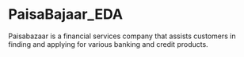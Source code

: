 # PaisaBajaar_EDA
Paisabazaar is a financial services company that assists customers in finding and applying for various banking and credit products. 
